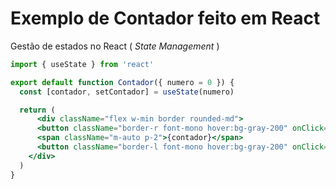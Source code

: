 # Exemplo de Contador feito em React

Gestão de estados no React ( *State Management* )

```jsx
import { useState } from 'react'

export default function Contador({ numero = 0 }) {
  const [contador, setContador] = useState(numero)

  return (
      <div className="flex w-min border rounded-md">
      <button className="border-r font-mono hover:bg-gray-200" onClick={() => setContador(contador - 1)}>-</button>
      <span className="m-auto p-2">{contador}</span>
      <button className="border-l font-mono hover:bg-gray-200" onClick={() => setContador(contador + 1)}>+</button>
    </div>
  )
}
```

<!-- ./components/Counter.vue -->
<Counter :count="0" />

<!--
Este exemplo é só mesmo para inglês ver
-->